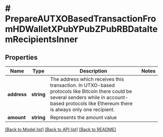 # # PrepareAUTXOBasedTransactionFromHDWalletXPubYPubZPubRBDataItemRecipientsInner

## Properties

Name | Type | Description | Notes
------------ | ------------- | ------------- | -------------
**address** | **string** | The address which receives this transaction. In UTXO-based protocols like Bitcoin there could be several senders while in account-based protocols like Ethereum there is always only one recipient. |
**amount** | **string** | Represents the amount value |

[[Back to Model list]](../../README.md#models) [[Back to API list]](../../README.md#endpoints) [[Back to README]](../../README.md)
